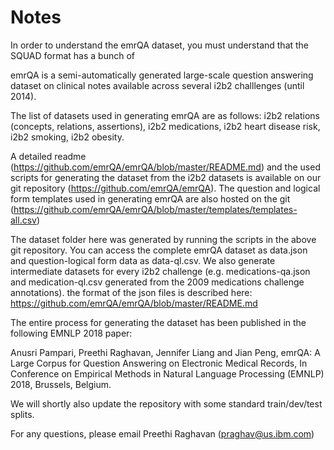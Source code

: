 # Notes
In order to understand the emrQA dataset, you must understand that the SQUAD format has a bunch of 

emrQA is a semi-automatically generated large-scale question answering dataset on clinical notes available across several i2b2 challlenges (until 2014).  

The list of datasets used in generating emrQA are as follows:  i2b2 relations (concepts, relations, assertions), i2b2 medications, i2b2 heart disease risk, i2b2 smoking, i2b2 obesity.

A detailed readme (https://github.com/emrQA/emrQA/blob/master/README.md) and the used scripts for generating the dataset from the i2b2 datasets is available on our git repository (https://github.com/emrQA/emrQA). The question and logical form templates used in generating emrQA are also hosted on the git (https://github.com/emrQA/emrQA/blob/master/templates/templates-all.csv)

The dataset folder here was generated by running the scripts in the above git repository. You can access the complete emrQA dataset as data.json and question-logical form data as data-ql.csv. We also generate intermediate datasets for every i2b2 challenge (e.g. medications-qa.json and medication-ql.csv generated from the 2009 medications challenge annotations). the format of the json files is described here: https://github.com/emrQA/emrQA/blob/master/README.md

The entire process for generating the dataset has been published in the following EMNLP 2018 paper:

Anusri Pampari, Preethi Raghavan, Jennifer Liang and Jian Peng, emrQA: A Large Corpus for Question Answering on Electronic Medical Records,
In Conference on Empirical Methods in Natural Language Processing (EMNLP) 2018, Brussels, Belgium.


We will shortly also update the repository with some standard train/dev/test splits. 

For any questions, please email Preethi Raghavan (praghav@us.ibm.com)